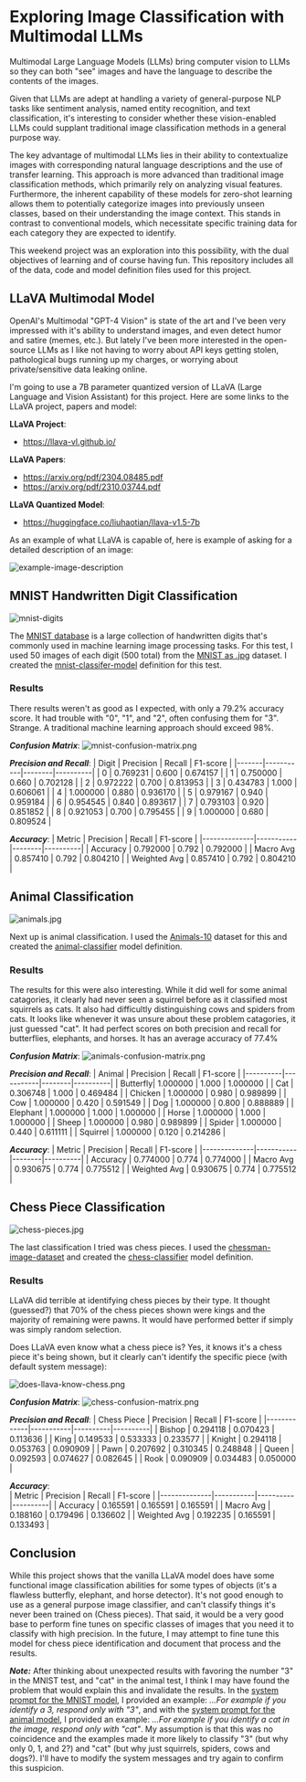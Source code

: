 # Exploring Image Classification with Multimodal LLMs

Multimodal Large Language Models (LLMs) bring computer vision to LLMs so they can both "see" images and have the language to describe the contents of the images.

Given that LLMs are adept at handling a variety of general-purpose NLP tasks like sentiment analysis, named entity recognition, and text classification, it's interesting to consider whether these vision-enabled LLMs could supplant traditional image classification methods in a general purpose way.

The key advantage of multimodal LLMs lies in their ability to contextualize images with corresponding natural language descriptions and the use of transfer learning. This approach is more advanced than traditional image classification methods, which primarily rely on analyzing visual features. Furthermore, the inherent capability of these models for zero-shot learning allows them to potentially categorize images into previously unseen classes, based on their understanding the image context. This stands in contrast to conventional models, which necessitate specific training data for each category they are expected to identify.

This weekend project was an exploration into this possibility, with the dual objectives of learning and of course having fun. This repository includes all of the data, code and model definition files used for this project.


## LLaVA Multimodal Model

OpenAI's Multimodal "GPT-4 Vision" is state of the art and I've been very impressed with it's ability to understand images, and even detect humor and satire (memes, etc.). But lately I've been more interested in the open-source LLMs as I like not having to worry about API keys getting stolen, pathological bugs running up my charges, or worrying about private/sensitive data leaking online.

I'm going to use a 7B parameter quantized version of LLaVA (Large Language and Vision Assistant) for this project. Here are some links to the LLaVA project, papers and model:

**LLaVA Project**:
- https://llava-vl.github.io/

**LLaVA Papers**:
- https://arxiv.org/pdf/2304.08485.pdf
- https://arxiv.org/pdf/2310.03744.pdf

**LLaVA Quantized Model**:
- https://huggingface.co/liuhaotian/llava-v1.5-7b

As an example of what LLaVA is capable of, here is example of asking for a detailed description of an image:

![example-image-description](image_data/example_image_description.png)

## MNIST Handwritten Digit Classification
![mnist-digits](image_data/mnist-digits.png)

The [MNIST database](https://en.wikipedia.org/wiki/MNIST_database) is a large collection of handwritten digits that's commonly used in machine learning image processing tasks. For this test, I used 50 images of each digit (500 total) from the [MNIST as .jpg](https://www.kaggle.com/datasets/scolianni/mnistasjpg) dataset. I created the [mnist-classifer-model](modelfiles/mnist-number-classifier.Modelfile) definition for this test.

### Results

There results weren't as good as I expected, with only a 79.2% accuracy score. It had trouble with "0", "1", and "2", often confusing them for "3". Strange. A traditional machine learning approach should exceed 98%. 

***Confusion Matrix***:
![mnist-confusion-matrix.png](results/mnist-confusion-matrix.png)

***Precision and Recall***:
| Digit | Precision | Recall | F1-score |
|-------|-----------|--------|----------|
| 0     | 0.769231  | 0.600  | 0.674157 |
| 1     | 0.750000  | 0.660  | 0.702128 |
| 2     | 0.972222  | 0.700  | 0.813953 |
| 3     | 0.434783  | 1.000  | 0.606061 |
| 4     | 1.000000  | 0.880  | 0.936170 |
| 5     | 0.979167  | 0.940  | 0.959184 |
| 6     | 0.954545  | 0.840  | 0.893617 |
| 7     | 0.793103  | 0.920  | 0.851852 |
| 8     | 0.921053  | 0.700  | 0.795455 |
| 9     | 1.000000  | 0.680  | 0.809524 |

***Accuracy***:
| Metric       | Precision | Recall | F1-score |
|--------------|-----------|--------|----------|
| Accuracy     | 0.792000  | 0.792  | 0.792000 |
| Macro Avg    | 0.857410  | 0.792  | 0.804210 |
| Weighted Avg | 0.857410  | 0.792  | 0.804210 |



## Animal Classification
![animals.jpg](image_data/animals.png)

Next up is animal classification. I used the [Animals-10](https://www.kaggle.com/datasets/alessiocorrado99/animals10) dataset for this and created the [animal-classifier](modelfiles/animal-classifier.Modelfile) model definition.

### Results
The results for this were also interesting. While it did well for some animal catagories, it clearly had never seen a squirrel before as it classified most squirrels as cats. It also had difficultly distinguishing cows and spiders from cats. It looks like whenever it was unsure about these problem catagories, it just guessed "cat". It had perfect scores on both precision and recall for butterflies, elephants, and horses. It has an average accuracy of 77.4%

***Confusion Matrix***:
![animals-confusion-matrix.png](results/animals-confusion-matrix.png)

***Precision and Recall***:
| Animal   | Precision | Recall | F1-score |
|----------|-----------|--------|----------|
| Butterfly| 1.000000  | 1.000  | 1.000000 |
| Cat      | 0.306748  | 1.000  | 0.469484 |
| Chicken  | 1.000000  | 0.980  | 0.989899 |
| Cow      | 1.000000  | 0.420  | 0.591549 |
| Dog      | 1.000000  | 0.800  | 0.888889 |
| Elephant | 1.000000  | 1.000  | 1.000000 |
| Horse    | 1.000000  | 1.000  | 1.000000 |
| Sheep    | 1.000000  | 0.980  | 0.989899 |
| Spider   | 1.000000  | 0.440  | 0.611111 |
| Squirrel | 1.000000  | 0.120  | 0.214286 |

***Accuracy***:
| Metric       | Precision | Recall | F1-score |
|--------------|-----------|--------|----------|
| Accuracy     | 0.774000  | 0.774  | 0.774000 |
| Macro Avg    | 0.930675  | 0.774  | 0.775512 |
| Weighted Avg | 0.930675  | 0.774  | 0.775512 |

## Chess Piece Classification
![chess-pieces.jpg](image_data/chess-pieces.png)

The last classification I tried was chess pieces. I used the [chessman-image-dataset](https://www.kaggle.com/datasets/niteshfre/chessman-image-dataset) and created the [chess-classifier](modelfiles/chess-classifier.Modelfile) model definition.

### Results

LLaVA did terrible at identifying chess pieces by their type. It thought (guessed?) that 70% of the chess pieces shown were kings and the majority of remaining were pawns. It would have performed better if simply was simply random selection. 

Does LLaVA even know what a chess piece is? Yes, it knows it's a chess piece it's being shown, but it clearly can't identify the specific piece (with default system message):

![does-llava-know-chess.png](image_data/does-llava-know-chess.png)

***Confusion Matrix***:
![chess-confusion-matrix.png](results/chess-confusion-matrix.png)

***Precision and Recall***:
| Chess Piece | Precision | Recall   | F1-score |
|-------------|-----------|----------|----------|
| Bishop      | 0.294118  | 0.070423 | 0.113636 |
| King        | 0.149533  | 0.533333 | 0.233577 |
| Knight      | 0.294118  | 0.053763 | 0.090909 |
| Pawn        | 0.207692  | 0.310345 | 0.248848 |
| Queen       | 0.092593  | 0.074627 | 0.082645 |
| Rook        | 0.090909  | 0.034483 | 0.050000 |

***Accuracy***:               
| Metric       | Precision | Recall   | F1-score |
|--------------|-----------|----------|----------|
| Accuracy     | 0.165591  | 0.165591 | 0.165591 |
| Macro Avg    | 0.188160  | 0.179496 | 0.136602 |
| Weighted Avg | 0.192235  | 0.165591 | 0.133493 |

## Conclusion  

While this project shows that the vanilla LLaVA model does have some functional image classification abilities for some types of objects (it's a flawless butterfly, elephant, and horse detector). It's not good enough to use as a general purpose image classifier, and can't classify things it's never been trained on (Chess pieces). That said, it would be a very good base to perform fine tunes on specific classes of images that you need it to classify with high precision. In the future, I may attempt to fine tune this model for chess piece identification and document that process and the results.

***Note:*** After thinking about unexpected results with favoring the number "3" in the MNIST test, and "cat" in the animal test, I think I may have found the problem that would explain this and invalidate the results. In the [system prompt for the MNIST model](modelfiles/mnist-number-classifier.Modelfile), I provided an example: *...For example if you identify a 3, respond only with "3"*, and with the [system prompt for the animal model](modelfiles/animal-classifier.Modelfile), I provided an example: *...For example if you identify a cat in the image, respond only with "cat"*.  My assumption is that this was no coincidence and the examples made it more likely to classify "3" (but why only 0, 1, and 2?) and "cat" (but why just squirrels, spiders, cows and dogs?).  I'll have to modify the system messages and try again to confirm this suspicion. 
